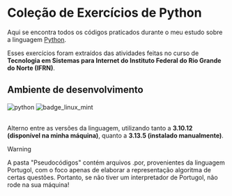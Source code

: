 # Coleção de Exercícios de Python

Aqui se encontra todos os códigos praticados durante o meu estudo sobre a linguagem [Python](https://www.python.org/).<br>

Esses exercícios foram extraídos das atividades feitas no curso de **Tecnologia em Sistemas para Internet do Instituto Federal do Rio Grande do Norte (IFRN)**.

## Ambiente de desenvolvimento

<div style="display: inline_block">
    <img align="center" alt="python" src="https://img.shields.io/badge/Python-14354C?style=for-the-badge&logo=python&logoColor=white"/>
    <img align="center" alt="badge_linux_mint" src="https://img.shields.io/badge/Linux%20Mint-86BE43.svg?style=for-the-badge&logo=Linux-Mint&logoColor=white"/>
</div><br>

Alterno entre as versões da linguagem, utilizando tanto a **3.10.12 (disponível na minha máquina)**, quanto a **3.13.5 (instalado manualmente)**.

> [!WARNING]
> A pasta "Pseudocódigos" contém arquivos .por, provenientes da linguagem Portugol, com o foco apenas de elaborar a representação algoritma de certas questões. Portanto, se não tiver um interpretador de Portugol, não rode na sua máquina!
